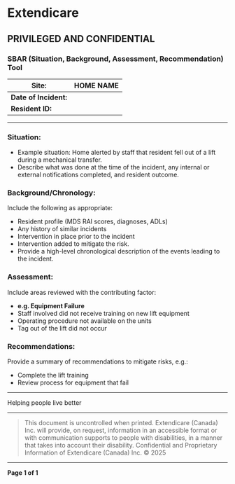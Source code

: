 # Extendicare
## PRIVILEGED AND CONFIDENTIAL

### SBAR (Situation, Background, Assessment, Recommendation) Tool

| **Site:**          | HOME NAME               |
|--------------------|-------------------------|
| **Date of Incident:** |                         |
| **Resident ID:**   |                         |

----

### Situation:
- Example situation: Home alerted by staff that resident fell out of a lift during a mechanical transfer.
- Describe what was done at the time of the incident, any internal or external notifications completed, and resident outcome.

### Background/Chronology:
Include the following as appropriate:
- Resident profile (MDS RAI scores, diagnoses, ADLs)
- Any history of similar incidents
- Intervention in place prior to the incident
- Intervention added to mitigate the risk.
- Provide a high-level chronological description of the events leading to the incident.

### Assessment:
Include areas reviewed with the contributing factor:
- **e.g. Equipment Failure**
- Staff involved did not receive training on new lift equipment
- Operating procedure not available on the units
- Tag out of the lift did not occur

### Recommendations:
Provide a summary of recommendations to mitigate risks, e.g.:
- Complete the lift training
- Review process for equipment that fail

----

Helping people live better

----

> This document is uncontrolled when printed.
> Extendicare (Canada) Inc. will provide, on request, information in an accessible format or with communication supports to people with disabilities, in a manner that takes into account their disability. Confidential and Proprietary Information of Extendicare (Canada) Inc. © 2025

----

**Page 1 of 1**